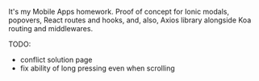 It's my Mobile Apps homework.
Proof of concept for Ionic modals, popovers, React routes and hooks, and, also, Axios library alongside Koa routing and middlewares.

TODO:
- conflict solution page 
- fix ability of long pressing even when scrolling
